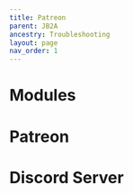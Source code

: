 ```yaml
---
title: Patreon
parent: JB2A
ancestry: Troubleshooting
layout: page
nav_order: 1
---
```


# Modules
# Patreon
# Discord Server